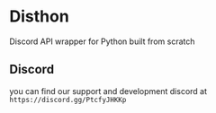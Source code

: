 # Disthon

Discord API wrapper for Python built from scratch

## Discord

you can find our support and development discord at `https://discord.gg/PtcfyJHKKp`

